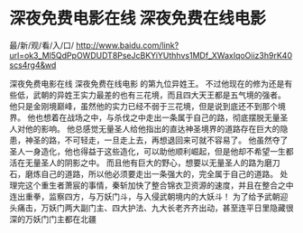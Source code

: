 # 深夜免费电影在线 深夜免费在线电影

最/新/观/看/入/口/ http://www.baidu.com/link?url=ok3_Ml5QdPpOWDUDT8PseJcBKYiYUthhvs1MDf_XWaxIqoOiiz3h9rK40scs4rg4&wd

深夜免费电影在线 深夜免费在线电影
 的第九位异姓王。
    不过他现在的修为还是有些低，武朝的异姓王实力最差的也有三花境，而且四大天王都是五气境的强者。
    他只是金刚境巅峰，虽然他的实力已经不弱于三花境，但是说到底还不到那个境界。
    他也想着在战场之中，与杀伐之中走出一条属于自己的路，彻底摆脱无量圣人对他的影响。
    他总感觉无量圣人给他指出的直达神圣境界的道路存在巨大的隐患，神圣的路，不可轻走，一旦走上去，再想退回来可就不容易了。
    他虽然夺了圣人一身造化，他也得益于这些造化，可以助他顺利崛起，但是他却不希望一生都活在无量圣人的阴影之中。
    而且他有巨大的野心，想要以无量圣人的路为磨刀石，磨炼自己的道路，所以他必须要走出一条强大的，完全属于自己的道路。
    处理完这个重生者萧宸的事情，秦斩加快了整合锦衣卫资源的速度，并且在整合之中连出重拳，监察四方，与万妖门斗，与入侵武朝境内的大妖斗！
    为了给予武朝迎头痛击，万妖门两大副门主、四大护法、九大长老齐齐出动，甚至连平日里隐藏很深的万妖门门主都在北疆
